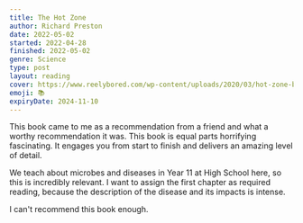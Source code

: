 ```yaml
---
title: The Hot Zone
author: Richard Preston
date: 2022-05-02
started: 2022-04-28
finished: 2022-05-02
genre: Science
type: post
layout: reading
cover: https://www.reelybored.com/wp-content/uploads/2020/03/hot-zone-book-review.jpg
emoji: 📚
expiryDate: 2024-11-10
---
```


This book came to me as a recommendation from a friend and what a worthy recommendation it was. This book is equal parts horrifying fascinating. It engages you from start to finish and delivers an amazing level of detail.

We teach about microbes and diseases in Year 11 at High School here, so this is incredibly relevant. I want to assign the first chapter as required reading, because the description of the disease and its impacts is intense.

I can't recommend this book enough.

